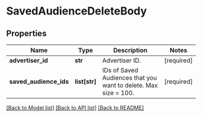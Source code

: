 # SavedAudienceDeleteBody

## Properties
Name | Type | Description | Notes
------------ | ------------- | ------------- | -------------
**advertiser_id** | **str** | Advertiser ID. | [required] 
**saved_audience_ids** | **list[str]** | IDs of Saved Audiences that you want to delete. Max size &#x3D; 100. | [required] 

[[Back to Model list]](../README.md#documentation-for-models) [[Back to API list]](../README.md#documentation-for-api-endpoints) [[Back to README]](../README.md)

